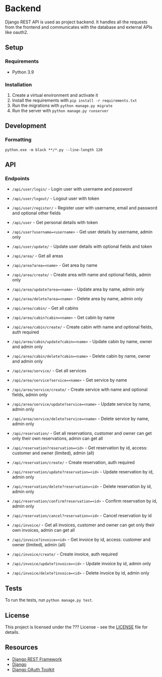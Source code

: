 # Backend

Django REST API is used as project backend.
It handles all the requests from the frontend and communicates with the database and external APIs like oauth2.

## Setup

### Requirements

- Python 3.9

### Installation

1. Create a virtual environment and activate it
2. Install the requirements with `pip install -r requirements.txt`
3. Run the migrations with `python manage.py migrate`
4. Run the server with `python manage.py runserver`

## Development

### Formatting

``python.exe -m black **/*.py --line-length 120``

## API

### Endpoints

- `/api/user/login/` - Login user with username and password
- `/api/user/logout/` - Logout user with token
- `/api/user/register/` - Register user with username, email and password and optional other fields
- `/api/user` - Get personal details with token
- `/api/user?username=<username>` - Get user details by username, admin only
- `/api/user/update/` - Update user details with optional fields and token

- `/api/area/` - Get all areas
- `/api/area?area=<name>` - Get area by name
- `/api/area/create/` - Create area with name and optional fields, admin only
- `/api/area/update?area=<name>` - Update area by name, admin only
- `/api/area/delete?area=<name>` - Delete area by name, admin only

- `/api/area/cabin/` - Get all cabins
- `/api/area/cabin?cabin=<name>` - Get cabin by name
- `/api/area/cabin/create/` - Create cabin with name and optional fields, auth required
- `/api/area/cabin/update?cabin=<name>` - Update cabin by name, owner and admin only
- `/api/area/cabin/delete?cabin=<name>` - Delete cabin by name, owner and admin only

- `/api/area/service/` - Get all services
- `/api/area/service?service=<name>` - Get service by name
- `/api/area/service/create/` - Create service with name and optional fields, admin only
- `/api/area/service/update?service=<name>` - Update service by name, admin only
- `/api/area/service/delete?service=<name>` - Delete service by name, admin only

- `/api/reservation/` - Get all reservations, customer and owner can get only their own reservations, admin can get all
- `/api/reservation?reservation=<id>` - Get reservation by id, access: customer and owner (limited), admin (all)
- `/api/reservation/create/` - Create reservation, auth required
- `/api/reservation/update?reservation=<id>` - Update reservation by id, admin only
- `/api/reservation/delete?reservation=<id>` - Delete reservation by id, admin only
- `/api/reservation/confirm?reservation=<id>` - Confirm reservation by id, admin only
- `/api/reservation/cancel?reservation=<id>` - Cancel reservation by id

- `/api/invoice/` - Get all invoices, customer and owner can get only their own invoices, admin can get all
- `/api/invoice?invoice=<id>` - Get invoice by id, access: customer and owner (limited), admin (all)
- `/api/invoice/create/` - Create invoice, auth required
- `/api/invoice/update?invoice=<id>` - Update invoice by id, admin only
- `/api/invoice/delete?invoice=<id>` - Delete invoice by id, admin only


## Tests

To run the tests, run `python manage.py test`.


## License

This project is licensed under the ??? License - see the [LICENSE](/LICENSE) file for details.

## Resources

- [Django REST Framework](https://www.django-rest-framework.org/)
- [Django](https://www.djangoproject.com/)
- [Django OAuth Toolkit](https://django-oauth-toolkit.readthedocs.io/en/latest/)
